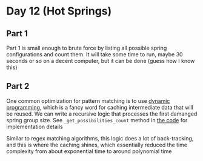 # Day 12 (Hot Springs)

## Part 1

Part 1 is small enough to brute force by listing all possible spring configurations and
count them. It will take some time to run, maybe 30 seconds or so on a decent computer,
but it can be done (guess how I know this)

## Part 2

One common optimization for pattern matching is to use [dynamic programming][1], which
is a fancy word for caching intermediate data that will be reused. We can write a
recursive logic that processes the first damanged spring group size. See
`_get_possibilities_count` method in [the code][2] for implementation details

Similar to regex matching algorithms, this logic does a lot of back-tracking, and this
is where the caching shines, which essentially reduced the time complexity from about
exponential time to around polynomial time

[1]: https://en.wikipedia.org/wiki/Dynamic_programming#Computer_science
[2]: ./solution.py
